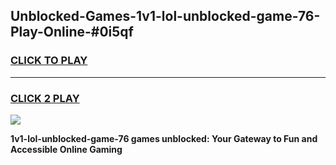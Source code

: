 
## Unblocked-Games-1v1-lol-unblocked-game-76-Play-Online-#0i5qf
<h3>
<a href="https://premium.freeplayer.one?title=1v1-lol-unblocked-game-76&ref=27F">CLICK TO PLAY</a></h3>
<hr>

<h3>
<a href="https://premium.freeplayer.one?title=1v1-lol-unblocked-game-76&ref=27F">CLICK 2 PLAY</a>
  
</h3>

<a href="https://premium.freeplayer.one?title=1v1-lol-unblocked-game-76&ref=27F"><img src="https://clearcache.store/games.png"></a>


**1v1-lol-unblocked-game-76 games unblocked: Your Gateway to Fun and Accessible Online Gaming**
